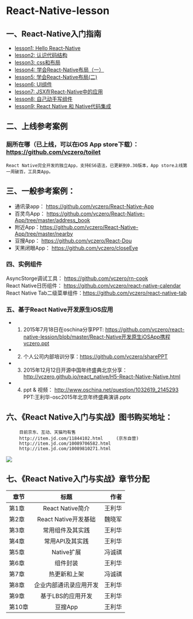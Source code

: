 # React-Native-lesson

## 一、React-Native入门指南

+ [lesson1: Hello React-Native](http://vczero.github.io/react_native/第1篇hello-react-native.html)
+ [lesson2: 认识代码结构](http://vczero.github.io/react_native/第2篇认识代码结构.html)
+ [lesson3: css和布局](http://vczero.github.io/react_native/第3篇css和布局.html)
+ [lesson4: 学会React-Native布局（一）](http://vczero.github.io/react_native/第4篇学会react-native布局.html)
+ [lesson5: 学会React-Native布局(二)](http://vczero.github.io/react_native/第4篇react-native布局实战（二）.html)
+ [lesson6: UI组件](http://vczero.github.io/react_native/第5篇ui组件.html)
+ [lesson7: JSX在React-Native中的应用](http://vczero.github.io/react_native/第6篇jsx在react-native中的应用.html)
+ [lesson8: 自己动手写组件](http://vczero.github.io/react_native/%E7%AC%AC7%E7%AF%87%E5%8A%A8%E6%89%8B%E5%86%99%E7%BB%84%E4%BB%B6.html)
+ [lesson9: React Native 和 Native代码集成](https://github.com/vczero/react-native-lesson/blob/master/lesson9.md)        



## 二、上线参考案例

### 厕所在哪（已上线，可以在iOS App store下载）：https://github.com/vczero/toilet         
    React Native完全开发的独立App，支持ES6语法，已更新到0.30版本，App store上线第一周破百，工具类App。      

## 三、一般参考案例：
+ 通讯录app： https://github.com/vczero/React-Native-App             
+ 百灵鸟App： https://github.com/vczero/React-Native-App/tree/master/address_book
+ 附近App：https://github.com/vczero/React-Native-App/tree/master/nearby 
+ 豆搜App： https://github.com/vczero/React-Dou
+ 天黑闭眼App： https://github.com/vczero/closeEye


### 四、实例组件     
AsyncStorge调试工具：  https://github.com/vczero/rn-cook                
React Native日历组件： https://github.com/vczero/react-native-calendar              
React Native Tab二级菜单组件：https://github.com/vczero/react-native-tab

### 五、基于React Native开发原生iOS应用
+ 1. 2015年7月18日在oschina分享PPT: https://github.com/vczero/react-native-lession/blob/master/React-Native开发原生iOSApp携程vczero.ppt       
+ 2. 个人公司内部培训分享：https://github.com/vczero/sharePPT  
+ 3. 2015年12月12日开源中国年终盛典北京分享：http://vczero.github.io/react_native/H5-React-Native-Native.html         
+ 4. ppt & 视频： http://www.oschina.net/question/1032619_2145293  PPT:王利华-osc2015年北京年终盛典演讲.pptx    


## 六、《React Native入门与实战》图书购买地址：
           
         目前京东、互动、天猫均有售                    
         http://item.jd.com/11844102.html     (京东自营)                    
         http://item.jd.com/10089706582.html        
         http://item.jd.com/10089810271.html       
 
 ![](http://img12.360buyimg.com/n1/jfs/t2230/225/1782466650/242239/49882b5d/567a1913N46db602f.png)        
 
## 七、《React Native入门与实战》章节分配           

| 章节        | 标题           | 作者  |
| ------------- |:-------------:| -----:|
| 第1章      | React Native简介  | 王利华|
| 第2章     | React Native开发基础 |   魏晓军|
| 第3章 | 常用组件及其实践       |    王利华 | 
| 第4章      | 常用API及其实践   | 王利华|
| 第5章     | Native扩展 |   冯诚祺|
| 第6章 | 组件封装　       |    王利华 | 
| 第7章      |  热更新和上架    | 冯诚祺 |
| 第8章     | 企业内部通讯录应用开发 |   王利华|
| 第9章 |  基于LBS的应用开发        |    王利华 |   
| 第10章 | 豆搜App |    王利华 |   



